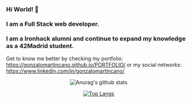 <h3> Hi World! 👋 <br/> <br/> 
  I am a Full Stack web developer. <br/>  <br/> 
  I am a Ironhack alumni and continue to expand my knowledge as a 42Madrid student.
</h3>
  

Get to know me better by checking my portfolio: https://gonzalomartincano.github.io/PORTFOLIO/ or my social networks: https://www.linkedin.com/in/gonzalomartincano/


<div align="center"/>

![Anurag's github stats](https://github-readme-stats.vercel.app/api?username=gonzalomartincano&count_private=true&show_icons=true&hide_border=black)


[![Top Langs](https://github-readme-stats.vercel.app/api/top-langs/?username=gonzalomartincano&layout=compact&hide_border=black)](https://github.com/gonzalomartincano/github-readme-stats)
